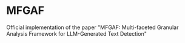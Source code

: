 # MFGAF
Official implementation of the paper "MFGAF: Multi-faceted Granular Analysis Framework for LLM-Generated Text Detection"
